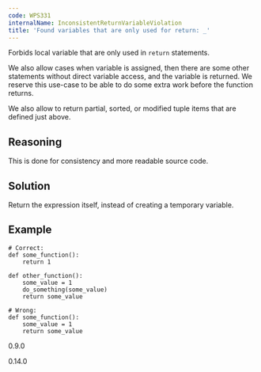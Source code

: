 ```yaml
---
code: WPS331
internalName: InconsistentReturnVariableViolation
title: 'Found variables that are only used for return: _'
---
```


Forbids local variable that are only used in `return` statements.

We also allow cases when variable is assigned, then there are some other
statements without direct variable access, and the variable is returned.
We reserve this use-case to be able to do some extra work before the
function returns.

We also allow to return partial, sorted, or modified tuple items that
are defined just above.

## Reasoning
This is done for consistency and more readable source code.

## Solution
Return the expression itself, instead of creating a temporary
variable.

## Example

    # Correct:
    def some_function():
        return 1
    
    def other_function():
        some_value = 1
        do_something(some_value)
        return some_value
    
    # Wrong:
    def some_function():
        some_value = 1
        return some_value

<div class="versionadded">

0.9.0

</div>

<div class="versionchanged">

0.14.0

</div>